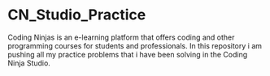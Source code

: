 # CN_Studio_Practice
Coding Ninjas is an e-learning platform that offers coding and other programming courses for students and professionals.
In this repository i am pushing all my practice problems that i have been solving in the Coding Ninja Studio.

